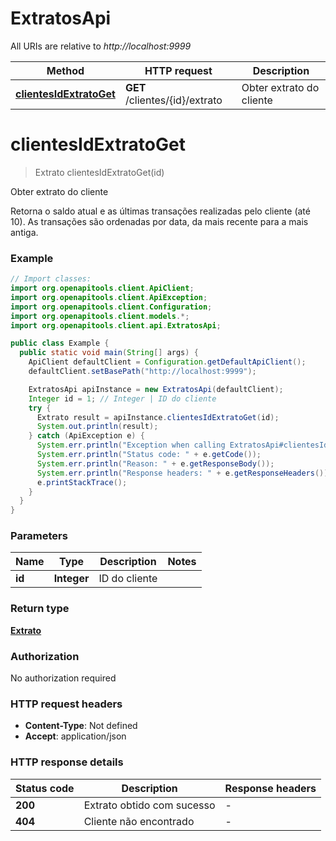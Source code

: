 # ExtratosApi

All URIs are relative to *http://localhost:9999*

| Method | HTTP request | Description |
|------------- | ------------- | -------------|
| [**clientesIdExtratoGet**](ExtratosApi.md#clientesIdExtratoGet) | **GET** /clientes/{id}/extrato | Obter extrato do cliente |


<a id="clientesIdExtratoGet"></a>
# **clientesIdExtratoGet**
> Extrato clientesIdExtratoGet(id)

Obter extrato do cliente

Retorna o saldo atual e as últimas transações realizadas pelo cliente (até 10). As transações são ordenadas por data, da mais recente para a mais antiga. 

### Example
```java
// Import classes:
import org.openapitools.client.ApiClient;
import org.openapitools.client.ApiException;
import org.openapitools.client.Configuration;
import org.openapitools.client.models.*;
import org.openapitools.client.api.ExtratosApi;

public class Example {
  public static void main(String[] args) {
    ApiClient defaultClient = Configuration.getDefaultApiClient();
    defaultClient.setBasePath("http://localhost:9999");

    ExtratosApi apiInstance = new ExtratosApi(defaultClient);
    Integer id = 1; // Integer | ID do cliente
    try {
      Extrato result = apiInstance.clientesIdExtratoGet(id);
      System.out.println(result);
    } catch (ApiException e) {
      System.err.println("Exception when calling ExtratosApi#clientesIdExtratoGet");
      System.err.println("Status code: " + e.getCode());
      System.err.println("Reason: " + e.getResponseBody());
      System.err.println("Response headers: " + e.getResponseHeaders());
      e.printStackTrace();
    }
  }
}
```

### Parameters

| Name | Type | Description  | Notes |
|------------- | ------------- | ------------- | -------------|
| **id** | **Integer**| ID do cliente | |

### Return type

[**Extrato**](Extrato.md)

### Authorization

No authorization required

### HTTP request headers

 - **Content-Type**: Not defined
 - **Accept**: application/json

### HTTP response details
| Status code | Description | Response headers |
|-------------|-------------|------------------|
| **200** | Extrato obtido com sucesso |  -  |
| **404** | Cliente não encontrado |  -  |

